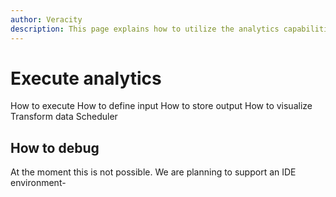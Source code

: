 ```yaml
---
author: Veracity
description: This page explains how to utilize the analytics capabilities
---
```


# Execute analytics


How to execute
How to define input
How to store output
How to visualize
Transform data
Scheduler

## How to debug
At the moment this is not possible. We are planning to support an IDE environment-